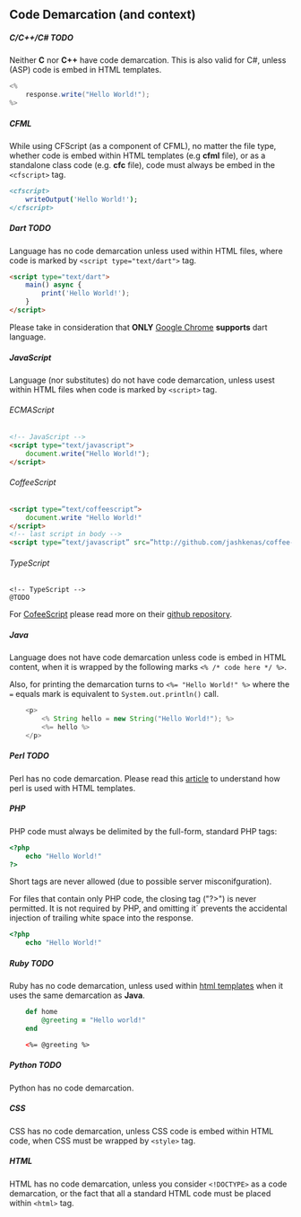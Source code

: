 ## Code Demarcation (and context)

<!-- --lang-ex -->

##### C/C++/C&#35; TODO

Neither **C** nor **C++** have code demarcation. This is also valid for C#, unless (ASP) code is embed
in HTML templates.

```csharp
<%
    response.write("Hello World!");
%>
```

##### CFML

While using CFScript (as a component of CFML), no matter the file type, whether code is embed within
HTML templates (e.g **cfml** file), or as a standalone class code (e.g. **cfc** file), code must always be
embed in the `<cfscript>` tag.

```cfml
<cfscript>
    writeOutput('Hello World!');
</cfscript>
```

#####  Dart TODO
Language has no code demarcation unless used within HTML files, where code is marked by `<script type="text/dart">` tag.

```html
<script type="text/dart">
    main() async {
        print('Hello World!');
    }
</script>
```

Please take in consideration that **ONLY** [Google Chrome](https://google.com/chrome) **supports** dart language.

##### JavaScript
Language (nor substitutes) do not have code demarcation, unless usest within HTML files when code is marked by `<script>` tag.

###### ECMAScript
```html
<!-- JavaScript -->
<script type="text/javascript">
    document.write("Hello World!");
</script>
```

###### CoffeeScript
```html
<script type=”text/coffeescript”>
    document.write "Hello World!"
</script>
<!-- last script in body -->
<script type=”text/javascript” src=”http://github.com/jashkenas/coffee-script/raw/master/extras/coffee-script.js&#8221;> </script>
```

###### TypeScript
```htmls
<!-- TypeScript -->
@TODO
```

For [CofeeScript](http://coffeescript.org/) please read more on their [github repository](https://github.com/jashkenas/coffeescript).


##### Java

Language does not have code demarcation unless code is embed in HTML content, when it is wrapped
by the following marks `<% /* code here */ %>`.

Also, for printing the demarcation turns to `<%= "Hello World!" %>` where the `=` equals mark is
equivalent to `System.out.println()` call.

```java
    <p>
        <% String hello = new String("Hello World!"); %>
        <%= hello %>
    </p>
```

#####  Perl TODO
Perl has no code demarcation. Please read this [article](http://www.redantigua.com/html-template2.html)
to understand how perl is used with HTML templates.

##### PHP
PHP code must always be delimited by the full-form, standard PHP tags:

```php
<?php
    echo "Hello World!"
?>
```
Short tags are never allowed (due to possible server misconifguration).

For files that contain only PHP code, the closing tag ("?>") is never permitted. It is not required
by PHP, and omitting it´ prevents the accidental injection of trailing white space into the response.

```php
<?php
    echo "Hello World!"
```

##### Ruby TODO

Ruby has no code demarcation, unless used within [html templates](http://www.arubystory.com/2013/11/tutorial-saying-hello-world-with-ruby.html)
when it uses the same demarcation as **Java**.

```ruby
    def home
        @greeting = "Hello world!"
    end
```

```html
    <%= @greeting %>
```

##### Python TODO

Python has no code demarcation.

##### CSS

CSS has no code demarcation, unless CSS code is embed within HTML code, when CSS must be wrapped
by `<style>` tag.

##### HTML

HTML has no code demarcation, unless you consider `<!DOCTYPE>` as a code demarcation, or the fact
that all a standard HTML code must be placed within `<html>` tag.

<!-- --lang-ex-end -->
